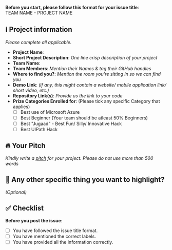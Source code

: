 **Before you start, please follow this format for your issue title**:  
TEAM NAME - PROJECT NAME

## ℹ️ Project information
_Please complete all applicable._

- **Project Name**:
- **Short Project Description**: _One line crisp description of your project_
- **Team Name**:
- **Team Members**: _Mention their Names & tag their GitHub handles_
- **Where to find you?**: _Mention the room you're sitting in so we can find you_
- **Demo Link**: _(if any, this might contain a website/ mobile application link/ short video, etc.)_
- **Repository Link(s)**: _Provide us the link to your code_
- **Prize Categories Enrolled for**: 
   (Please tick any specific Category that applies)
  - [ ] Best use of Microsoft Azure
  - [ ] Best Beginner (Your team should be atleast 50% Beginners)
  - [ ] Best "Jugaad" - Best Fun/ Silly/ Innovative Hack
  - [ ] Best UIPath Hack

## 🔥 Your Pitch
_Kindly write a [pitch](https://medium.com/next-media-accelerator/pitch-your-hackathon-product-in-3-minutes-and-conquer-the-jury-9f86bfbdba6f) for your project. Please do not use more than 500 words_


## 🔦 Any other specific thing you want to highlight?
_(Optional)_

## ✅ Checklist

**Before you post the issue**:
- [ ] You have followed the issue title format.
- [ ] You have mentioned the correct labels.
- [ ] You have provided all the information correctly.

